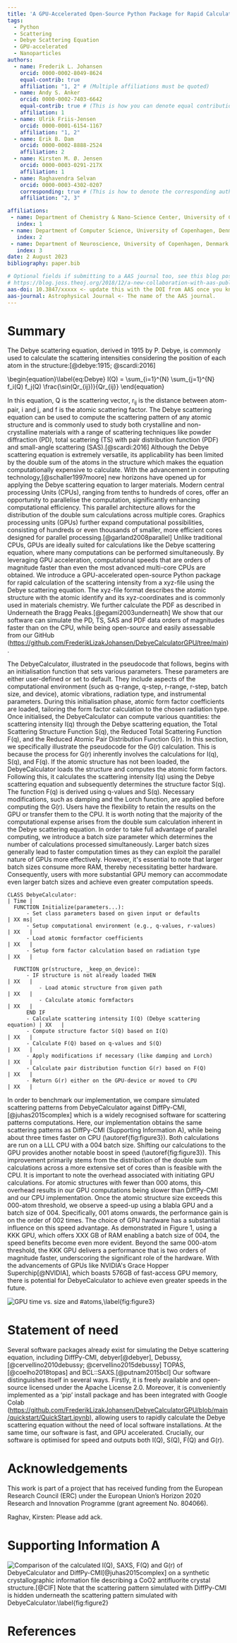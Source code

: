 ```yaml
---
title: 'A GPU-Accelerated Open-Source Python Package for Rapid Calculation of the Debye Scattering Equation: Applications in Small-Angle Scattering, Powder Scattering, and Total Scattering with Pair Distribution Function Analysis'
tags:
  - Python
  - Scattering
  - Debye Scattering Equation
  - GPU-accelerated
  - Nanoparticles
authors:
  - name: Frederik L. Johansen
    orcid: 0000-0002-8049-8624
    equal-contrib: true
    affiliation: "1, 2" # (Multiple affiliations must be quoted)
  - name: Andy S. Anker
    orcid: 0000-0002-7403-6642
    equal-contrib: true # (This is how you can denote equal contributions between multiple authors)
    affiliation: 1
  - name: Ulrik Friis-Jensen
    orcid: 0000-0001-6154-1167
    affiliation: "1, 2"
  - name: Erik B. Dam
    orcid: 0000-0002-8888-2524
    affiliation: 2
  - name: Kirsten M. Ø. Jensen
    orcid: 0000-0003-0291-217X
    affiliation: 1
  - name: Raghavendra Selvan
    orcid: 0000-0003-4302-0207
    corresponding: true # (This is how to denote the corresponding author)
    affiliation: "2, 3"

affiliations:
 - name: Department of Chemistry & Nano-Science Center, University of Copenhagen, Denmark
   index: 1
 - name: Department of Computer Science, University of Copenhagen, Denmark
   index: 2
 - name: Department of Neuroscience, University of Copenhagen, Denmark
   index: 3
date: 2 August 2023
bibliography: paper.bib

# Optional fields if submitting to a AAS journal too, see this blog post:
# https://blog.joss.theoj.org/2018/12/a-new-collaboration-with-aas-publishing
aas-doi: 10.3847/xxxxx <- update this with the DOI from AAS once you know it.
aas-journal: Astrophysical Journal <- The name of the AAS journal.
---
```


# Summary

The Debye scattering equation, derived in 1915 by P. Debye, is commonly used to calculate the scattering intensities considering the position of each atom in the structure:[@debye:1915; @scardi:2016]

\begin{equation}\label{eq:Debye}
I(Q) = \sum_{i=1}^{N} \sum_{j=1}^{N} f_i(Q) f_j(Q) \frac{\sin(Qr_{ij})}{Qr_{ij}}
\end{equation}

In this equation, Q is the scattering vector, r<sub>ij</sub> is the distance between atom-pair, i and j, and f is the atomic scattering factor. 
The Debye scattering equation can be used to compute the scattering pattern of any atomic structure and is commonly used to study both crystalline and non-crystalline materials with a range of scattering techniques like powder diffraction (PD), total scattering (TS) with pair distribution function (PDF) and small-angle scattering (SAS).[@scardi:2016] Although the Debye scattering equation is extremely versatile, its applicability has been limited by the double sum of the atoms in the structure which makes the equation computationally expensive to calculate. 
With the advancement in computing technology,[@schaller1997moore] new horizons have opened up for applying the Debye scattering equation to larger materials. Modern central processing Units (CPUs), ranging from tenths to hundreds of cores, offer an opportunity to parallelise the computation, significantly enhancing computational efficiency. This parallel architecture allows for the distribution of the double sum calculations across multiple cores. Graphics processing units (GPUs) further expand computational possibilities, consisting of hundreds or even thousands of smaller, more efficient cores designed for parallel processing.[@garland2008parallel] Unlike traditional CPUs, GPUs are ideally suited for calculations like the Debye scattering equation, where many computations can be performed simultaneously. By leveraging GPU acceleration, computational speeds that are orders of magnitude faster than even the most advanced multi-core CPUs are obtained.
We introduce a GPU-accelerated open-source Python package for rapid calculation of the scattering intensity from a xyz-file using the Debye scattering equation. The xyz-file format describes the atomic structure with the atomic identify and its xyz-coordinates and is commonly used in materials chemistry. We further calculate the PDF as described in Underneath the Bragg Peaks.[@egami2003underneath] We show that our software can simulate the PD, TS, SAS and PDF data orders of magnitudes faster than on the CPU, while being open-source and easily assessable from our GitHub (https://github.com/FrederikLizakJohansen/DebyeCalculatorGPU/tree/main).

The DebyeCalculator, illustrated in the pseudocode that follows, begins with an initialisation function that sets various parameters. These parameters are either user-defined or set to default. They include aspects of the computational environment (such as q-range, q-step, r-range, r-step, batch size, and device), atomic vibrations, radiation type, and instrumental parameters. During this initialisation phase, atomic form factor coefficients are loaded, tailoring the form factor calculation to the chosen radiation type. 
Once initialised, the DebyeCalculator can compute various quantities: the scattering intensity I(q) through the Debye scattering equation, the Total Scattering Structure Function S(q), the Reduced Total Scattering Function F(q), and the Reduced Atomic Pair Distribution Function G(r). In this section, we specifically illustrate the pseudocode for the G(r) calculation. This is because the process for G(r) inherently involves the calculations for I(q), S(q), and F(q). If the atomic structure has not been loaded, the DebyeCalculator loads the structure and computes the atomic form factors. Following this, it calculates the scattering intensity I(q) using the Debye scattering equation and subsequently determines the structure factor S(q). The function F(q) is derived using q-values and S(q). Necessary modifications, such as damping and the Lorch function, are applied before computing the G(r). Users have the flexibility to retain the results on the GPU or transfer them to the CPU. 
It is worth noting that the majority of the computational expense arises from the double sum calculation inherent in the Debye scattering equation. In order to take full advantage of parallel computing, we introduce a batch size parameter which determines the number of calculations processed simultaneously. Larger batch sizes generally lead to faster computation times as they can exploit the parallel nature of GPUs more effectively. However, it's essential to note that larger batch sizes consume more RAM, thereby necessitating better hardware. Consequently, users with more substantial GPU memory can accommodate even larger batch sizes and achieve even greater computation speeds.

```plaintext
CLASS DebyeCalculator:                                                  | Time |
  FUNCTION Initialize(parameters...):
      - Set class parameters based on given input or defaults           | XX ms|
      - Setup computational environment (e.g., q-values, r-values)      | XX   |
      - Load atomic formfactor coefficients                             | XX   |
      - Setup form factor calculation based on radiation type           | XX   |
  
  FUNCTION gr(structure, _keep_on_device):
      - IF structure is not already loaded THEN                         | XX   |
          - Load atomic structure from given path                       | XX   |
          - Calculate atomic formfactors                                | XX   |
      END IF
      - Calculate scattering intensity I(Q) (Debye scattering equation) | XX   |
      - Compute structure factor S(Q) based on I(Q)                     | XX   |
      - Calculate F(Q) based on q-values and S(Q)                       | XX   |
      - Apply modifications if necessary (like damping and Lorch)       | XX   |
      - Calculate pair distribution function G(r) based on F(Q)         | XX   |
      - Return G(r) either on the GPU-device or moved to CPU            | XX   |
```

In order to benchmark our implementation, we compare simulated scattering patterns from DebyeCalculator against DiffPy-CMI,[@juhas2015complex] which is a widely recognised software for scattering patterns computations. Here, our implementation obtains the same scattering patterns as DiffPy-CMI (Supporting Information A), while being about three times faster on CPU (\autoref{fig:figure3}). Both calculations are run on a LLL CPU with a 004 batch size.
Shifting our calculations to the GPU provides another notable boost in speed (\autoref{fig:figure3}). This improvement primarily stems from the distribution of the double sum calculations across a more extensive set of cores than is feasible with the CPU. It is important to note the overhead associated with initiating GPU calculations. For atomic structures with fewer than 000 atoms, this overhead results in our GPU computations being slower than DiffPy-CMI and our CPU implementation. Once the atomic structure size exceeds this 000-atom threshold, we observe a speed-up using a blabla GPU and a batch size of 004. Specifically, 001 atoms onwards, the performance gain is on the order of 002 times.
The choice of GPU hardware has a substantial influence on this speed advantage. As demonstrated in Figure 1, using a KKK GPU, which offers XXX GB of RAM enabling a batch size of 004, the speed benefits become even more evident. Beyond the same 000-atom threshold, the KKK GPU delivers a performance that is two orders of magnitude faster, underscoring the significant role of the hardware. With the advancements of GPUs like NVIDIA's Grace Hopper Superchip[@NVIDIA], which boasts 576GB of fast-access GPU memory, there is potential for DebyeCalculator to achieve even greater speeds in the future.

![GPU time vs. size and #atoms,\label{fig:figure3}](../figures/figure3.png)

# Statement of need

Several software packages already exist for simulating the Debye scattering equation, including DiffPy-CMI, debyer[@debyer], Debussy,[@cervellino2010debussy; @cervellino2015debussy] TOPAS,[@coelho2018topas] and BCL::SAXS.[@putnam2015bcl] Our software distinguishes itself in several ways. Firstly, it is freely available and open-source licensed under the Apache License 2.0. Moreover, it is conveniently implemented as a ‘pip’ install package and has been integrated with Google Colab (https://github.com/FrederikLizakJohansen/DebyeCalculatorGPU/blob/main/quickstart/QuickStart.ipynb), allowing users to rapidly calculate the Debye scattering equation without the need of local software installations. At the same time, our software is fast, and GPU accelerated. Crucially, our software is optimised for speed and outputs both I(Q), S(Q), F(Q) and G(r).


# Acknowledgements

This work is part of a project that has received funding from the European Research Council (ERC) under the European Union’s Horizon 2020 Research and Innovation Programme (grant agreement No. 804066).

Raghav, Kirsten: Please add ack.

# Supporting Information A

![Comparison of the calculated I(Q), SAXS, F(Q) and G(r) of DebyeCalculator and DiffPy-CMI[@juhas2015complex] on a synthetic crystallographic information file describing a CoO2 antifluorite crystal structure.[@CIF] Note that the scattering pattern simulated with DiffPy-CMI is hidden underneath the scattering pattern simulated with DebyeCalculator.\label{fig:figure2}](../figures/figure2.png)

# References

